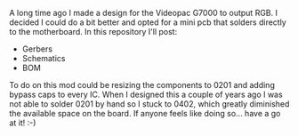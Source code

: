 A long time ago I made a design for the Videopac G7000 to output RGB. I decided I could do a bit better and opted for a mini pcb that solders directly to the motherboard. In this repository I'll post:

- Gerbers
- Schematics
- BOM

To do on this mod could be resizing the components to 0201 and adding bypass caps to every IC. When I designed this a couple of years ago I was not able to solder 0201 by hand so I stuck to 0402, which greatly diminished the available space on the board. If anyone feels like doing so... have a go at it! :-)
